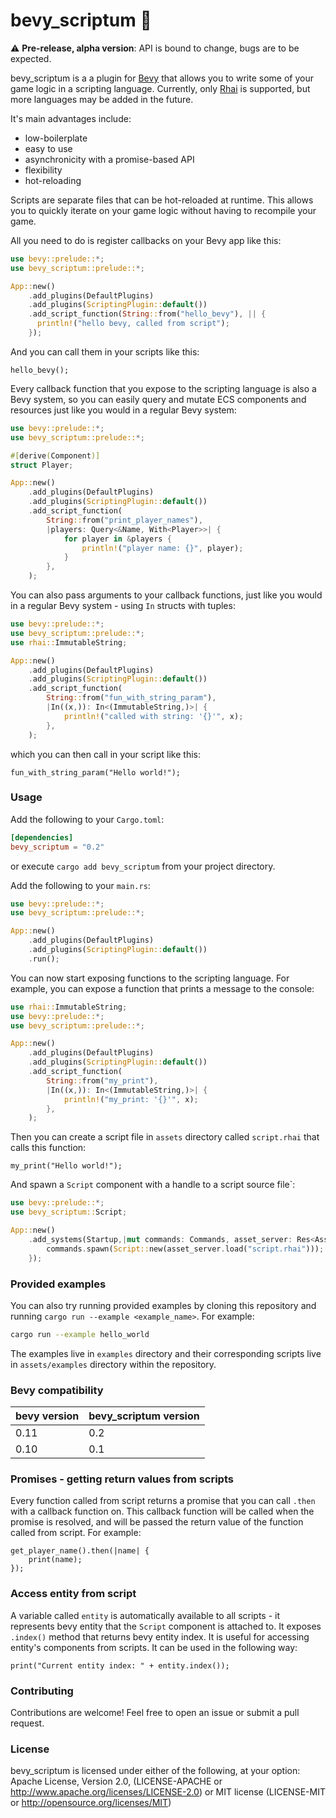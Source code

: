 # bevy_scriptum 📜

⚠️ **Pre-release, alpha version**: API is bound to change, bugs are to be expected.

bevy_scriptum is a a plugin for [Bevy](https://bevyengine.org/) that allows you to write some of your game logic in a scripting language.
Currently, only [Rhai](https://rhai.rs/) is supported, but more languages may be added in the future.

It's main advantages include:
- low-boilerplate
- easy to use
- asynchronicity with a promise-based API
- flexibility
- hot-reloading

Scripts are separate files that can be hot-reloaded at runtime. This allows you to quickly iterate on your game logic without having to recompile your game.

All you need to do is register callbacks on your Bevy app like this:
```rust
use bevy::prelude::*;
use bevy_scriptum::prelude::*;

App::new()
    .add_plugins(DefaultPlugins)
    .add_plugins(ScriptingPlugin::default())
    .add_script_function(String::from("hello_bevy"), || {
      println!("hello bevy, called from script");
    });
```
And you can call them in your scripts like this:
```rhai
hello_bevy();
```

Every callback function that you expose to the scripting language is also a Bevy system, so you can easily query and mutate ECS components and resources just like you would in a regular Bevy system:

```rust
use bevy::prelude::*;
use bevy_scriptum::prelude::*;

#[derive(Component)]
struct Player;

App::new()
    .add_plugins(DefaultPlugins)
    .add_plugins(ScriptingPlugin::default())
    .add_script_function(
        String::from("print_player_names"),
        |players: Query<&Name, With<Player>>| {
            for player in &players {
                println!("player name: {}", player);
            }
        },
    );
```

You can also pass arguments to your callback functions, just like you would in a regular Bevy system - using `In` structs with tuples:
```rust
use bevy::prelude::*;
use bevy_scriptum::prelude::*;
use rhai::ImmutableString;

App::new()
    .add_plugins(DefaultPlugins)
    .add_plugins(ScriptingPlugin::default())
    .add_script_function(
        String::from("fun_with_string_param"),
        |In((x,)): In<(ImmutableString,)>| {
            println!("called with string: '{}'", x);
        },
    );
```
which you can then call in your script like this:
```rhai
fun_with_string_param("Hello world!");
```

### Usage

Add the following to your `Cargo.toml`:

```toml
[dependencies]
bevy_scriptum = "0.2"
```

or execute `cargo add bevy_scriptum` from your project directory.

Add the following to your `main.rs`:

```rust
use bevy::prelude::*;
use bevy_scriptum::prelude::*;

App::new()
    .add_plugins(DefaultPlugins)
    .add_plugins(ScriptingPlugin::default())
    .run();
```

You can now start exposing functions to the scripting language. For example, you can expose a function that prints a message to the console:

```rust
use rhai::ImmutableString;
use bevy::prelude::*;
use bevy_scriptum::prelude::*;

App::new()
    .add_plugins(DefaultPlugins)
    .add_plugins(ScriptingPlugin::default())
    .add_script_function(
        String::from("my_print"),
        |In((x,)): In<(ImmutableString,)>| {
            println!("my_print: '{}'", x);
        },
    );
```

Then you can create a script file in `assets` directory called `script.rhai` that calls this function:

```rhai
my_print("Hello world!");
```

And spawn a `Script` component with a handle to a script source file`:

```rust
use bevy::prelude::*;
use bevy_scriptum::Script;

App::new()
    .add_systems(Startup,|mut commands: Commands, asset_server: Res<AssetServer>| {
        commands.spawn(Script::new(asset_server.load("script.rhai")));
    });
```

### Provided examples

You can also try running provided examples by cloning this repository and running `cargo run --example <example_name>`.  For example:

```bash
cargo run --example hello_world
```
The examples live in `examples` directory and their corresponding scripts live in `assets/examples` directory within the repository.

### Bevy compatibility

| bevy version | bevy_scriptum version |
|--------------|----------------------|
| 0.11         | 0.2                  |
| 0.10         | 0.1                  |

### Promises - getting return values from scripts

Every function called from script returns a promise that you can call `.then` with a callback function on. This callback function will be called when the promise is resolved, and will be passed the return value of the function called from script. For example:

```rhai
get_player_name().then(|name| {
    print(name);
});
```

### Access entity from script

A variable called `entity` is automatically available to all scripts - it represents bevy entity that the `Script` component is attached to.
It exposes `.index()` method that returns bevy entity index.
It is useful for accessing entity's components from scripts.
It can be used in the following way:
```rhai
print("Current entity index: " + entity.index());
```

### Contributing

Contributions are welcome! Feel free to open an issue or submit a pull request.

### License

bevy_scriptum is licensed under either of the following, at your option:
Apache License, Version 2.0, (LICENSE-APACHE or http://www.apache.org/licenses/LICENSE-2.0) or MIT license (LICENSE-MIT or http://opensource.org/licenses/MIT)
